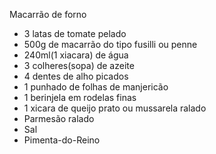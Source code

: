  Macarrão de forno

- 3 latas de tomate pelado
- 500g de macarrão do tipo fusilli ou penne
- 240ml(1 xiacara) de água
- 3 colheres(sopa) de azeite
- 4 dentes de alho picados
- 1 punhado de folhas de manjericão
- 1 berinjela em rodelas finas
- 1 xicara de queijo prato ou mussarela ralado
- Parmesão ralado
- Sal 
- Pimenta-do-Reino